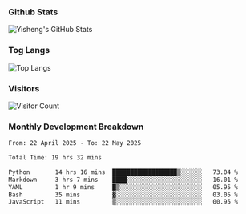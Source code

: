 ### Github Stats
![Yisheng's GitHub Stats](https://github-readme-stats-9qabuvhk1-gongyisheng.vercel.app/api?username=gongyisheng&count_private=true&show_icons=true)
### Tog Langs
![Top Langs](https://github-readme-stats-9qabuvhk1-gongyisheng.vercel.app/api/top-langs/?username=gongyisheng&layout=compact)
### Visitors
![Visitor Count](https://profile-counter.glitch.me/gongyisheng/count.svg)
### Monthly Development Breakdown
<!--START_SECTION:waka-->

```txt
From: 22 April 2025 - To: 22 May 2025

Total Time: 19 hrs 32 mins

Python       14 hrs 16 mins  ██████████████████▒░░░░░░   73.04 %
Markdown     3 hrs 7 mins    ████░░░░░░░░░░░░░░░░░░░░░   16.01 %
YAML         1 hr 9 mins     █▒░░░░░░░░░░░░░░░░░░░░░░░   05.95 %
Bash         35 mins         ▓░░░░░░░░░░░░░░░░░░░░░░░░   03.05 %
JavaScript   11 mins         ▒░░░░░░░░░░░░░░░░░░░░░░░░   00.95 %
```

<!--END_SECTION:waka-->
